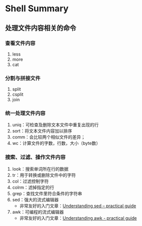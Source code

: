 # Shell Summary

## 处理文件内容相关的命令

### 查看文件内容

1. less
2. more
3. cat

### 分割与拼接文件

1. split
2. csplit
3. join

### 统一处理文件内容

1. uniq：可检查及删除文本文件中重复出现的行
2. sort：将文本文件内容加以排序
3. comm：会比较两个相似文件的差异；
4. wc：计算文件的字数，行数，大小（byte数）

### 搜索、过滤、操作文件内容

1. look：搜索单词所在行的数据
2. tr：用于转换或删除文件中的字符
3. col：过滤控制字符
4. colrm：滤掉指定的行
5. grep：查找文件里符合条件的字符串
6. sed：强大的流式编辑器
   - 非常友好的入门文章：[Understanding sed – practical guide](https://devarea.com/understanding-sed-practical-guide/#.XMqBPUgz)
7. awk：可编程的流式编辑器
   - 非常友好的入门文章：[Understanding awk - practical guide](https://devarea.com/understanding-awk-practical-guide/#.XMkbxEgza00)